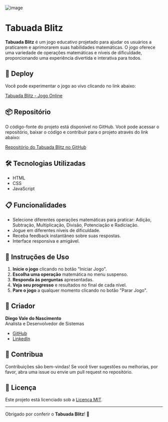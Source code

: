 ![image](https://github.com/user-attachments/assets/383a78df-d1a7-49e3-8652-e19d3e01ad95)

# Tabuada Blitz

**Tabuada Blitz** é um jogo educativo projetado para ajudar os usuários a praticarem e aprimorarem suas habilidades matemáticas. O jogo oferece uma variedade de operações matemáticas e níveis de dificuldade, proporcionando uma experiência divertida e interativa para todos.

## 🚀 Deploy

Você pode experimentar o jogo ao vivo clicando no link abaixo:

[Tabuada Blitz - Jogo Online]([https://seu-deploy-url.com](https://dvalenascimento.github.io/tabuada_blitz.project/))

## 📦 Repositório

O código-fonte do projeto está disponível no GitHub. Você pode acessar o repositório, baixar o código e contribuir para o projeto através do link abaixo:

[Repositório do Tabuada Blitz no GitHub](https://github.com/DVALENASCIMENTO/tabuada_blitz.project)

## 🛠 Tecnologias Utilizadas

- HTML
- CSS
- JavaScript

## 📋 Funcionalidades

- Selecione diferentes operações matemáticas para praticar: Adição, Subtração, Multiplicação, Divisão, Potenciação e Radiciação.
- Jogue em diferentes níveis de dificuldade.
- Receba feedback instantâneo sobre suas respostas.
- Interface responsiva e amigável.

## 📌 Instruções de Uso

1. **Inicie o jogo** clicando no botão "Iniciar Jogo".
2. **Escolha uma operação** matemática no menu suspenso.
3. **Responda às perguntas** apresentadas.
4. **Veja seu progresso** e resultados no final de cada nível.
5. **Pare o jogo** a qualquer momento clicando no botão "Parar Jogo".

## 👤 Criador

**Diego Vale do Nascimento**  
Analista e Desenvolvedor de Sistemas

- [GitHub](https://github.com/DVALENASCIMENTO)
- [LinkedIn](https://www.linkedin.com/in/diego-vale-do-nascimento-48212215b/)

## 🤝 Contribua

Contribuições são bem-vindas! Se você tiver sugestões ou melhorias, por favor, abra uma issue ou envie um pull request no repositório.

## 📝 Licença

Este projeto está licenciado sob a [Licença MIT](LICENSE).

---

Obrigado por conferir o **Tabuada Blitz**! 🚀
